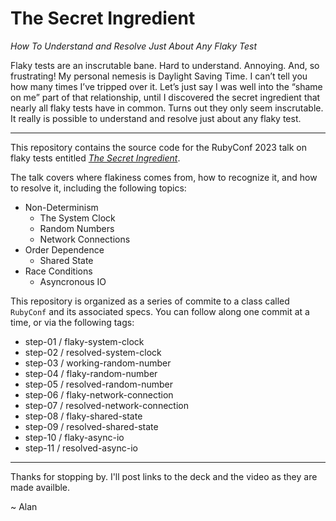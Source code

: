 # The Secret Ingredient

*How To Understand and Resolve Just About Any Flaky Test*

Flaky tests are an inscrutable bane. Hard to understand. Annoying. And, so frustrating! My personal nemesis is Daylight Saving Time. I can’t tell you how many times I’ve tripped over it. Let’s just say I was well into the “shame on me” part of that relationship, until I discovered the secret ingredient that nearly all flaky tests have in common. Turns out they only seem inscrutable. It really is possible to understand and resolve just about any flaky test.

---

This repository contains the source code for the RubyConf 2023 talk on flaky tests entitled [*The Secret Ingredient*](https://rubyconf-2023.sessionize.com/session/527141).

The talk covers where flakiness comes from, how to recognize it, and how to resolve it, including the following topics:

* Non-Determinism
  * The System Clock
  * Random Numbers
  * Network Connections
* Order Dependence
  * Shared State
* Race Conditions
  * Asyncronous IO

This repository is organized as a series of commite to a class called `RubyConf` and its associated specs. You can follow along one commit at a time, or via the following tags:

* step-01 / flaky-system-clock
* step-02 / resolved-system-clock
* step-03 / working-random-number
* step-04 / flaky-random-number
* step-05 / resolved-random-number
* step-06 / flaky-network-connection
* step-07 / resolved-network-connection
* step-08 / flaky-shared-state
* step-09 / resolved-shared-state
* step-10 / flaky-async-io
* step-11 / resolved-async-io

---

Thanks for stopping by. I'll post links to the deck and the video as they are made availble.

 ~ Alan
